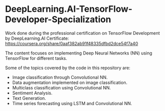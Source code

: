 # DeepLearning.AI-TensorFlow-Developer-Specialization
Work done during the professional certification on TensorFlow Development by DeepLearning.AI
Certificate: https://coursera.org/share/0aaf382ab91f48335dfbd2dce54f7a40

The content focuses on implementing Deep Neural Networks (NN) using TensorFlow for different tasks.

Some of the topics covered by the code in this repository are:
- Image classification through Convolutional NN.
- Data augmentation implemented on image classification.
- Multiclass classification using Convolutional NN.
- Sentiment Analysis.
- Text Generation.
- Time series forecasting using LSTM and Convolutional NN.

